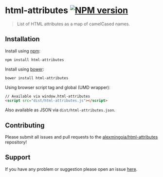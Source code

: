 # html-attributes [![NPM version](http://img.shields.io/npm/v/html-attributes.svg?style=flat)](https://www.npmjs.org/package/html-attributes)

> List of HTML attributes as a map of camelCased names.

## Installation

Install using [npm](https://www.npmjs.org/):

```sh
npm install html-attributes
```
Install using [bower](http://bower.io/):

```sh
bower install html-attributes
```

Using browser script tag and global (UMD wrapper):

```html
// Available via window.html-attributes
<script src="dist/html-attributes.js"></script>
```

Also available as JSON via `dist/html-attributes.json`.

## Contributing

Please submit all issues and pull requests to the [alexmingoia/html-attributes](http://github.com/alexmingoia/html-attributes) repository!

## Support

If you have any problem or suggestion please open an issue [here](https://github.com/alexmingoia/html-attributes/issues).
